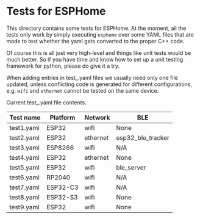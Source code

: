 # Tests for ESPHome

This directory contains some tests for ESPHome.
At the moment, all the tests only work by simply executing
`esphome` over some YAML files that are made to test
whether the yaml gets converted to the proper C++ code.

Of course this is all just very high-level and things like
unit tests would be much better. So if you have time and know
how to set up a unit testing framework for python, please do
give it a try.

When adding entries in test_.yaml files we usually need only
one file updated, unless conflicting code is generated for
different configurations, e.g. `wifi` and `ethernet` cannot
be tested on the same device.

Current test_.yaml file contents.

| Test name | Platform | Network | BLE |
|-|-|-|-|
| test1.yaml | ESP32 | wifi | None
| test2.yaml | ESP32 | ethernet | esp32_ble_tracker
| test3.yaml | ESP8266 | wifi | N/A
| test4.yaml | ESP32 | ethernet | None
| test5.yaml | ESP32 | wifi | ble_server
| test6.yaml | RP2040 | wifi | N/A
| test7.yaml | ESP32-C3 | wifi | N/A
| test8.yaml | ESP32-S3 | wifi | None
| test9.yaml | ESP32 | wifi | None
